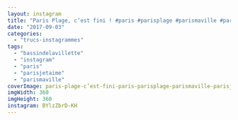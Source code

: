 ```yaml
---
layout: instagram
title: "Paris Plage, c’est fini ! #paris #parisplage #parismaville #parisjetaime #bassindelavillette"
date: "2017-09-03"
categories: 
  - "trucs-instagrammes"
tags: 
  - "bassindelavillette"
  - "instagram"
  - "paris"
  - "parisjetaime"
  - "parismaville"
coverImage: paris-plage-c’est-fini-paris-parisplage-parismaville-parisjetaime-bassindelavillette.jpg
imgWidth: 360
imgHeight: 360
instagram: BYlzZbrD-KH
---
```

